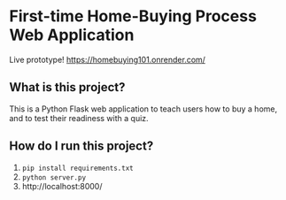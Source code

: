 # First-time Home-Buying Process Web Application

Live prototype! https://homebuying101.onrender.com/

## What is this project?
This is a Python Flask web application to teach users how to buy a home, and to test their readiness with a quiz.

## How do I run this project?
1. `pip install requirements.txt`
2. `python server.py`
3. http://localhost:8000/
